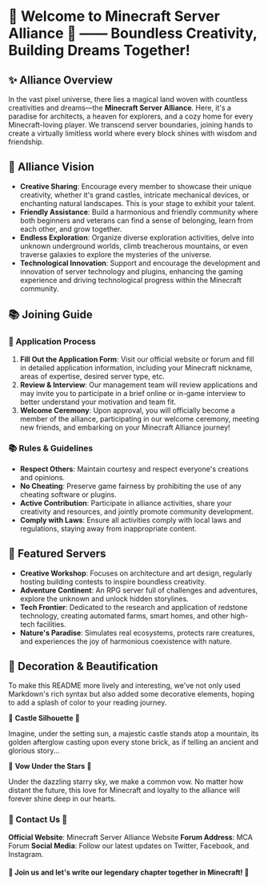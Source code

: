 # 🎉 Welcome to **Minecraft Server Alliance** 🚀 —— Boundless Creativity, Building Dreams Together!

## ✨ Alliance Overview

In the vast pixel universe, there lies a magical land woven with countless creativities and dreams—the **Minecraft Server Alliance**. Here, it's a paradise for architects, a heaven for explorers, and a cozy home for every Minecraft-loving player. We transcend server boundaries, joining hands to create a virtually limitless world where every block shines with wisdom and friendship.

## 🌈 Alliance Vision

- **Creative Sharing**: Encourage every member to showcase their unique creativity, whether it's grand castles, intricate mechanical devices, or enchanting natural landscapes. This is your stage to exhibit your talent.
- **Friendly Assistance**: Build a harmonious and friendly community where both beginners and veterans can find a sense of belonging, learn from each other, and grow together.
- **Endless Exploration**: Organize diverse exploration activities, delve into unknown underground worlds, climb treacherous mountains, or even traverse galaxies to explore the mysteries of the universe.
- **Technological Innovation**: Support and encourage the development and innovation of server technology and plugins, enhancing the gaming experience and driving technological progress within the Minecraft community.

## 📚 Joining Guide

### 📝 Application Process

1. **Fill Out the Application Form**: Visit our official website or forum and fill in detailed application information, including your Minecraft nickname, areas of expertise, desired server type, etc.
2. **Review & Interview**: Our management team will review applications and may invite you to participate in a brief online or in-game interview to better understand your motivation and team fit.
3. **Welcome Ceremony**: Upon approval, you will officially become a member of the alliance, participating in our welcome ceremony, meeting new friends, and embarking on your Minecraft Alliance journey!

### 📚 Rules & Guidelines

- **Respect Others**: Maintain courtesy and respect everyone's creations and opinions.
- **No Cheating**: Preserve game fairness by prohibiting the use of any cheating software or plugins.
- **Active Contribution**: Participate in alliance activities, share your creativity and resources, and jointly promote community development.
- **Comply with Laws**: Ensure all activities comply with local laws and regulations, staying away from inappropriate content.

## 🚀 Featured Servers

- **Creative Workshop**: Focuses on architecture and art design, regularly hosting building contests to inspire boundless creativity.
- **Adventure Continent**: An RPG server full of challenges and adventures, explore the unknown and unlock hidden storylines.
- **Tech Frontier**: Dedicated to the research and application of redstone technology, creating automated farms, smart homes, and other high-tech facilities.
- **Nature's Paradise**: Simulates real ecosystems, protects rare creatures, and experiences the joy of harmonious coexistence with nature.

## 🎨 Decoration & Beautification

To make this README more lively and interesting, we've not only used Markdown's rich syntax but also added some decorative elements, hoping to add a splash of color to your reading journey.

🏰 **Castle Silhouette** 🏰

Imagine, under the setting sun, a majestic castle stands atop a mountain, its golden afterglow casting upon every stone brick, as if telling an ancient and glorious story...

🌌 **Vow Under the Stars** 🌌

Under the dazzling starry sky, we make a common vow. No matter how distant the future, this love for Minecraft and loyalty to the alliance will forever shine deep in our hearts.

### 💌 Contact Us 💌

**Official Website**: Minecraft Server Alliance Website
**Forum Address**: MCA Forum
**Social Media**: Follow our latest updates on Twitter, Facebook, and Instagram.

#### 🌟 Join us and let's write our legendary chapter together in Minecraft! 🌟
